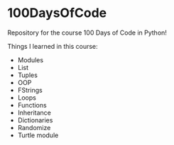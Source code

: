# **100DaysOfCode**

Repository for the course 100 Days of Code in Python! 

Things I learned in this course:

* Modules
* List
* Tuples
* OOP
* FStrings
* Loops
* Functions
* Inheritance
* Dictionaries
* Randomize
* Turtle module
  
